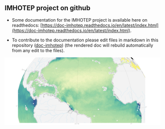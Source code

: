 ## IMHOTEP project on github

* Some documentation for the IMHOTEP project is available here on readthedocs: [https://doc-imhotep.readthedocs.io/en/latest/index.html](https://doc-imhotep.readthedocs.io/en/latest/index.html).

* To contribute to the documentation please edit files in markdown in this repository ([doc-imhotep](https://github.com/imhotep-project/doc-imhotep/tree/main/source)) (the rendered doc will rebuild automatically from any edit to the files).

![imhotep](https://github.com/imhotep-project/doc-imhotep/blob/main/source/img/sss-esa.png)




